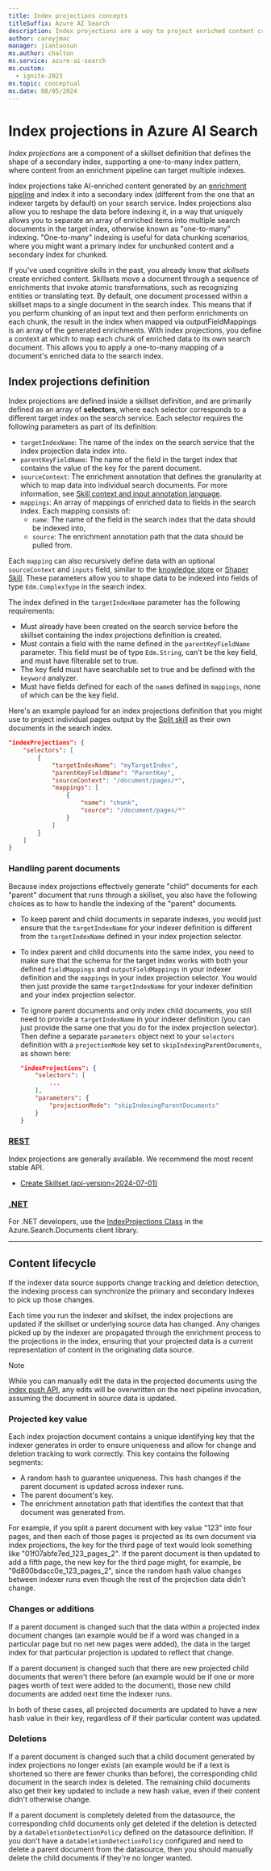 ```yaml
---
title: Index projections concepts
titleSuffix: Azure AI Search
description: Index projections are a way to project enriched content created by an Azure AI Search skillset to a secondary index on the search service.
author: careyjmac
manager: jiantaosun
ms.author: chalton
ms.service: azure-ai-search
ms.custom:
  - ignite-2023
ms.topic: conceptual
ms.date: 08/05/2024
---
```


# Index projections in Azure AI Search

*Index projections* are a component of a skillset definition that defines the shape of a secondary index, supporting a one-to-many index pattern, where content from an enrichment pipeline can target multiple indexes.

Index projections take AI-enriched content generated by an [enrichment pipeline](cognitive-search-concept-intro.md) and index it into a secondary index (different from the one that an indexer targets by default) on your search service. Index projections also allow you to reshape the data before indexing it, in a way that uniquely allows you to separate an array of enriched items into multiple search documents in the target index, otherwise known as "one-to-many" indexing. "One-to-many" indexing is useful for data chunking scenarios, where you might want a primary index for unchunked content and a secondary index for chunked.

If you've used cognitive skills in the past, you already know that *skillsets* create enriched content. Skillsets move a document through a sequence of enrichments that invoke atomic transformations, such as recognizing entities or translating text. By default, one document processed within a skillset maps to a single document in the search index. This means that if you perform chunking of an input text and then perform enrichments on each chunk, the result in the index when mapped via outputFieldMappings is an array of the generated enrichments. With index projections, you define a context at which to map each chunk of enriched data to its own search document. This allows you to apply a one-to-many mapping of a document's enriched data to the search index.

<!-- TODO diagram showcasing the one-to-many abilities of index projections. -->

## Index projections definition

Index projections are defined inside a skillset definition, and are primarily defined as an array of **selectors**, where each selector corresponds to a different target index on the search service. Each selector requires the following parameters as part of its definition:

- `targetIndexName`: The name of the index on the search service that the index projection data index into. 
- `parentKeyFieldName`: The name of the field in the target index that contains the value of the key for the parent document.
- `sourceContext`: The enrichment annotation that defines the granularity at which to map data into individual search documents. For more information, see [Skill context and input annotation language](cognitive-search-skill-annotation-language.md).
- `mappings`: An array of mappings of enriched data to fields in the search index. Each mapping consists of:
    - `name`: The name of the field in the search index that the data should be indexed into,
    - `source`: The enrichment annotation path that the data should be pulled from.

Each `mapping` can also recursively define data with an optional `sourceContext` and `inputs` field, similar to the [knowledge store](knowledge-store-concept-intro.md) or [Shaper Skill](cognitive-search-skill-shaper.md). These parameters allow you to shape data to be indexed into fields of type `Edm.ComplexType` in the search index.

The index defined in the `targetIndexName` parameter has the following requirements:
- Must already have been created on the search service before the skillset containing the index projections definition is created.
- Must contain a field with the name defined in the `parentKeyFieldName` parameter. This field must be of type `Edm.String`, can't be the key field, and must have filterable set to true.
- The key field must have searchable set to true and be defined with the `keyword` analyzer.
- Must have fields defined for each of the `name`s defined in `mappings`, none of which can be the key field.

Here's an example payload for an index projections definition that you might use to project individual pages output by the [Split skill](cognitive-search-skill-textsplit.md) as their own documents in the search index.

```json
"indexProjections": {
    "selectors": [
        {
            "targetIndexName": "myTargetIndex",
            "parentKeyFieldName": "ParentKey",
            "sourceContext": "/document/pages/*",
            "mappings": [
                {
                    "name": "chunk",
                    "source": "/document/pages/*"
                }
            ]
        }
    ]
}
```

### Handling parent documents

Because index projections effectively generate "child" documents for each "parent" document that runs through a skillset, you also have the following choices as to how to handle the indexing of the "parent" documents.

- To keep parent and child documents in separate indexes, you would just ensure that the `targetIndexName` for your indexer definition is different from the `targetIndexName` defined in your index projection selector.
- To index parent and child documents into the same index, you need to make sure that the schema for the target index works with both your defined `fieldMappings` and `outputFieldMappings` in your indexer definition and the `mappings` in your index projection selector. You would then just provide the same `targetIndexName` for your indexer definition and your index projection selector.
- To ignore parent documents and only index child documents, you still need to provide a `targetIndexName` in your indexer definition (you can just provide the same one that you do for the index projection selector). Then define a separate `parameters` object next to your `selectors` definition with a `projectionMode` key set to `skipIndexingParentDocuments`, as shown here:

    ```json
    "indexProjections": {
        "selectors": [
            ...
        ],
        "parameters": {
            "projectionMode": "skipIndexingParentDocuments"
        }
    }
    ```

### [**REST**](#tab/kstore-rest)

Index projections are generally available. We recommend the most recent stable API.

+ [Create Skillset (api-version=2024-07-01)](/rest/api/searchservice/skillsets/create)

### [**.NET**](#tab/kstore-csharp)

For .NET developers, use the [IndexProjections Class](/dotnet/api/azure.search.documents.indexes.models.searchindexerskillset.indexprojections?view=azure-dotnet-preview#azure-search-documents-indexes-models-searchindexerskillset-indexprojections&preserve-view=true) in the Azure.Search.Documents client library.

---

## Content lifecycle

If the indexer data source supports change tracking and deletion detection, the indexing process can synchronize the primary and secondary indexes to pick up those changes.

Each time you run the indexer and skillset, the index projections are updated if the skillset or underlying source data has changed. Any changes picked up by the indexer are propagated through the enrichment process to the projections in the index, ensuring that your projected data is a current representation of content in the originating data source. 

> [!NOTE]
> While you can manually edit the data in the projected documents using the [index push API](search-how-to-load-search-index.md), any edits will be overwritten on the next pipeline invocation, assuming the document in source data is updated. 

### Projected key value

Each index projection document contains a unique identifying key that the indexer generates in order to ensure uniqueness and allow for change and deletion tracking to work correctly. This key contains the following segments:

- A random hash to guarantee uniqueness. This hash changes if the parent document is updated across indexer runs.
- The parent document's key.
- The enrichment annotation path that identifies the context that that document was generated from.

For example, if you split a parent document with key value "123" into four pages, and then each of those pages is projected as its own document via index projections, the key for the third page of text would look something like "01f07abfe7ed_123_pages_2". If the parent document is then updated to add a fifth page, the new key for the third page might, for example, be "9d800bdacc0e_123_pages_2", since the random hash value changes between indexer runs even though the rest of the projection data didn't change.

### Changes or additions

If a parent document is changed such that the data within a projected index document changes (an example would be if a word was changed in a particular page but no net new pages were added), the data in the target index for that particular projection is updated to reflect that change.

If a parent document is changed such that there are new projected child documents that weren't there before (an example would be if one or more pages worth of text were added to the document), those new child documents are added next time the indexer runs.

In both of these cases, all projected documents are updated to have a new hash value in their key, regardless of if their particular content was updated.

### Deletions

If a parent document is changed such that a child document generated by index projections no longer exists (an example would be if a text is shortened so there are fewer chunks than before), the corresponding child document in the search index is deleted. The remaining child documents also get their key updated to include a new hash value, even if their content didn't otherwise change.

If a parent document is completely deleted from the datasource, the corresponding child documents only get deleted if the deletion is detected by a `dataDeletionDetectionPolicy` defined on the datasource definition. If you don't have a `dataDeletionDetectionPolicy` configured and need to delete a parent document from the datasource, then you should manually delete the child documents if they're no longer wanted. 

<!-- TODO Next steps heading with link to BYOE documentation -->
